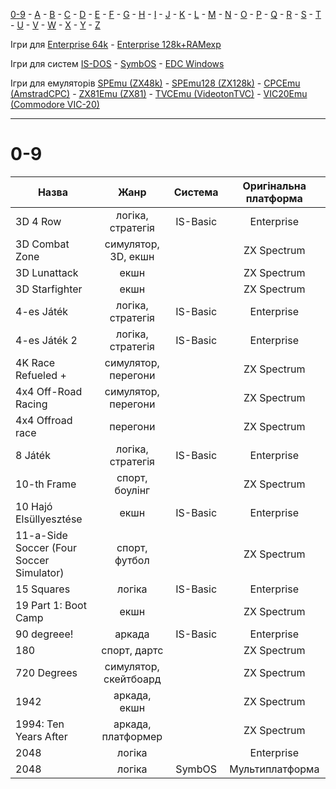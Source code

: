 [0-9](../0/games-0.md) - [A](../a/games-a.md) - [B](../b/games-b.md) - [C](../c/games-c.md) - [D](../d/games-d.md) - [E](../e/games-e.md) - [F](../f/games-f.md) - [G](../g/games-g.md) - [H](../h/games-h.md) - [I](../i/games-i.md) - [J](../j/games-j.md) - [K](../k/games-k.md) - [L](../l/games-l.md) - [M](../m/games-m.md) - [N](../n/games-n.md) - [O](../o/games-o.md) - [P](../p/games-p.md) - [Q](../q/games-q.md) - [R](../r/games-r.md) - [S](../s/games-s.md) - [T](../t/games-t.md) - [U](../u/games-u.md) - [V](../v/games-v.md) - [W](../w/games-w.md) - [X](../x/games-x.md) - [Y](../y/games-y.md) - [Z](../z/games-z.md)

Ігри для [Enterprise 64k](../games-ep64.md) - [Enterprise 128k+RAMexp](../games-epramexp.md)

Ігри для систем [IS-DOS](../games-is-dos.md) - [SymbOS](../games-symbos.md) - [EDC Windows](../games-edcw.md)

Ігри для емуляторів [SPEmu (ZX48k)](../zxemu/games-zx48.md) - [SPEmu128 (ZX128k)](../zxemu/games-zx128.md) - [CPCEmu (AmstradCPC)](../cpcemu/games-cpc.md) - [ZX81Emu (ZX81)](../zx81emu/games-zx81.md) - [TVCEmu (VideotonTVC)](../tvcemu/games-tvc.md) - [VIC20Emu (Commodore VIC-20)](../vic20emu/games-vic20.md)

----------

# 0-9

|Назва|Жанр|Система|Оригінальна платформа|
|-----|:-----:|:--:|:-------------------:|
|3D 4 Row|логіка, стратегія|IS-Basic|Enterprise|
|3D Combat Zone|симулятор, 3D, екшн||ZX Spectrum|
|3D Lunattack|екшн||ZX Spectrum|
|3D Starfighter|екшн||ZX Spectrum|
|4-es Játék|логіка, стратегія|IS-Basic|Enterprise|
|4-es Játék 2|логіка, стратегія|IS-Basic|Enterprise|
|4K Race Refueled +|симулятор, перегони||ZX Spectrum|
|4x4 Off-Road Racing|симулятор, перегони||ZX Spectrum|
|4x4 Offroad race|перегони||ZX Spectrum|
|8 Játék|логіка, стратегія|IS-Basic|Enterprise|
|10-th Frame|спорт, боулінг||ZX Spectrum|
|10 Hajó Elsüllyesztése|екшн|IS-Basic|Enterprise|
|11-a-Side Soccer (Four Soccer Simulator)|спорт, футбол||ZX Spectrum|
|15 Squares|логіка|IS-Basic|Enterprise|
|19 Part 1: Boot Camp|екшн||ZX Spectrum|
|90 degreee!|аркада|IS-Basic|Enterprise|
|180|спорт, дартс||ZX Spectrum|
|720 Degrees|симулятор, скейтбоард||ZX Spectrum|
|1942|аркада, екшн||ZX Spectrum|
|1994: Ten Years After|аркада, платформер||ZX Spectrum|
|2048|логіка||Enterprise|
|2048|логіка|SymbOS|Мультиплатформа|